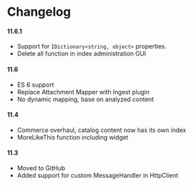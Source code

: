 # Changelog

#### 11.6.1
* Support for `IDictionary<string, object>` properties.
* Delete all function in index administration GUI

#### 11.6
* ES 6 support
* Replace Attachment Mapper with Ingest plugin
* No dynamic mapping, base on analyzed content

#### 11.4

* Commerce overhaul, catalog content now has its own index
* MoreLikeThis function including widget

#### 11.3

* Moved to GitHub
* Added support for custom MessageHandler in HttpClient
